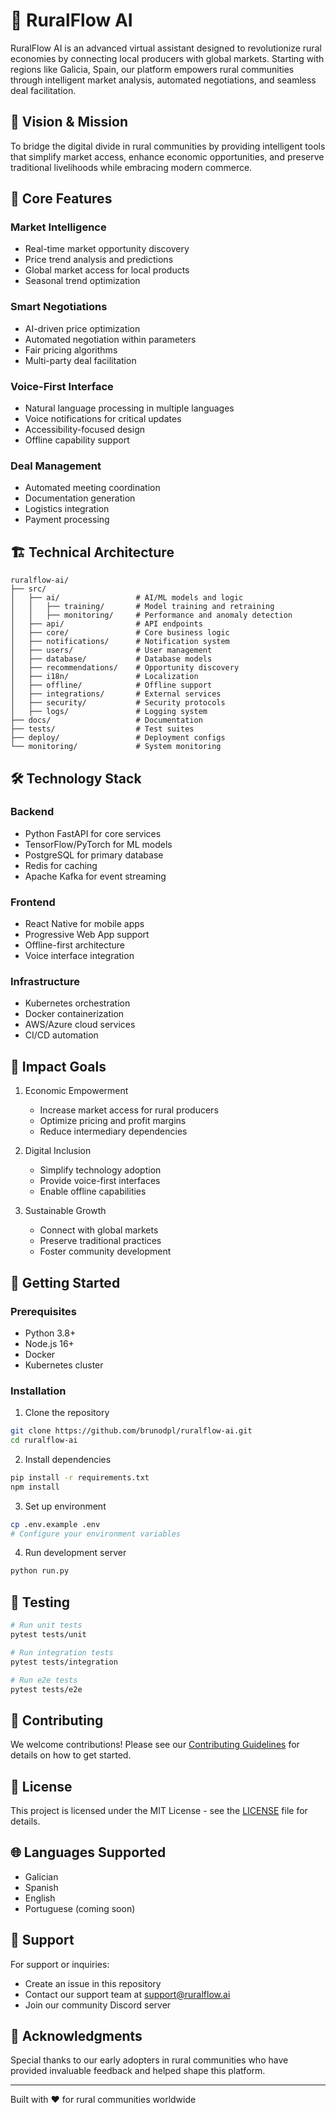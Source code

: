 # 🌾 RuralFlow AI

RuralFlow AI is an advanced virtual assistant designed to revolutionize rural economies by connecting local producers with global markets. Starting with regions like Galicia, Spain, our platform empowers rural communities through intelligent market analysis, automated negotiations, and seamless deal facilitation.

## 🎯 Vision & Mission

To bridge the digital divide in rural communities by providing intelligent tools that simplify market access, enhance economic opportunities, and preserve traditional livelihoods while embracing modern commerce.

## 🚀 Core Features

### Market Intelligence
- Real-time market opportunity discovery
- Price trend analysis and predictions
- Global market access for local products
- Seasonal trend optimization

### Smart Negotiations
- AI-driven price optimization
- Automated negotiation within parameters
- Fair pricing algorithms
- Multi-party deal facilitation

### Voice-First Interface
- Natural language processing in multiple languages
- Voice notifications for critical updates
- Accessibility-focused design
- Offline capability support

### Deal Management
- Automated meeting coordination
- Documentation generation
- Logistics integration
- Payment processing

## 🏗️ Technical Architecture

```
ruralflow-ai/
├── src/
│   ├── ai/                 # AI/ML models and logic
│   │   ├── training/       # Model training and retraining
│   │   ├── monitoring/     # Performance and anomaly detection
│   ├── api/                # API endpoints
│   ├── core/               # Core business logic
│   ├── notifications/      # Notification system
│   ├── users/              # User management
│   ├── database/           # Database models
│   ├── recommendations/    # Opportunity discovery
│   ├── i18n/               # Localization
│   ├── offline/            # Offline support
│   ├── integrations/       # External services
│   ├── security/           # Security protocols
│   ├── logs/               # Logging system
├── docs/                   # Documentation
├── tests/                  # Test suites
├── deploy/                 # Deployment configs
└── monitoring/             # System monitoring
```

## 🛠️ Technology Stack

### Backend
- Python FastAPI for core services
- TensorFlow/PyTorch for ML models
- PostgreSQL for primary database
- Redis for caching
- Apache Kafka for event streaming

### Frontend
- React Native for mobile apps
- Progressive Web App support
- Offline-first architecture
- Voice interface integration

### Infrastructure
- Kubernetes orchestration
- Docker containerization
- AWS/Azure cloud services
- CI/CD automation

## 🌟 Impact Goals

1. Economic Empowerment
   - Increase market access for rural producers
   - Optimize pricing and profit margins
   - Reduce intermediary dependencies

2. Digital Inclusion
   - Simplify technology adoption
   - Provide voice-first interfaces
   - Enable offline capabilities

3. Sustainable Growth
   - Connect with global markets
   - Preserve traditional practices
   - Foster community development

## 🚀 Getting Started

### Prerequisites
- Python 3.8+
- Node.js 16+
- Docker
- Kubernetes cluster

### Installation

1. Clone the repository
```bash
git clone https://github.com/brunodpl/ruralflow-ai.git
cd ruralflow-ai
```

2. Install dependencies
```bash
pip install -r requirements.txt
npm install
```

3. Set up environment
```bash
cp .env.example .env
# Configure your environment variables
```

4. Run development server
```bash
python run.py
```

## 🧪 Testing

```bash
# Run unit tests
pytest tests/unit

# Run integration tests
pytest tests/integration

# Run e2e tests
pytest tests/e2e
```

## 🤝 Contributing

We welcome contributions! Please see our [Contributing Guidelines](CONTRIBUTING.md) for details on how to get started.

## 📄 License

This project is licensed under the MIT License - see the [LICENSE](LICENSE) file for details.

## 🌐 Languages Supported

- Galician
- Spanish
- English
- Portuguese (coming soon)

## 📱 Support

For support or inquiries:
- Create an issue in this repository
- Contact our support team at support@ruralflow.ai
- Join our community Discord server

## 🙏 Acknowledgments

Special thanks to our early adopters in rural communities who have provided invaluable feedback and helped shape this platform.

---

Built with ❤️ for rural communities worldwide